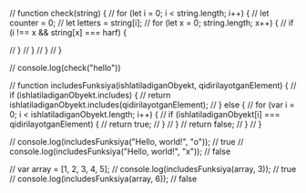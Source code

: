 // function check(string) {
//     for (let i = 0; i < string.length; i++) {
//         let counter = 0;
//         let letters = string[i];
//         for (let x = 0; string.length; x++) {
//             if (i !== x && string[x] === harf) {

//             }
//         }
//     }
// }

// console.log(check("hello"))

// function includesFunksiya(ishlatiladiganObyekt, qidirilayotganElement) {
//     if (ishlatiladiganObyekt.includes) {
//         return ishlatiladiganObyekt.includes(qidirilayotganElement);
//     } else {
//         for (var i = 0; i < ishlatiladiganObyekt.length; i++) {
//             if (ishlatiladiganObyekt[i] === qidirilayotganElement) {
//                 return true;
//             }
//         }
//         return false;
//     }
// }

// console.log(includesFunksiya("Hello, world!", "o")); // true
// console.log(includesFunksiya("Hello, world!", "x")); // false

// var array = [1, 2, 3, 4, 5];
// console.log(includesFunksiya(array, 3)); // true
// console.log(includesFunksiya(array, 6)); // false
